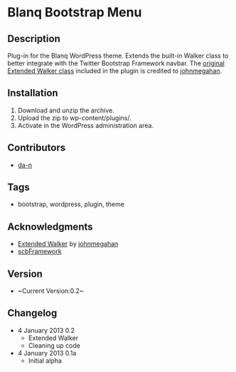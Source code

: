 # Blanq Bootstrap Menu

## Description

Plug-in for the Blanq WordPress theme. Extends the built-in Walker class to better integrate with the Twitter Bootstrap Framework navbar. The [original Extended Walker class](https://gist.github.com/1597994) included in the plugin is credited to [johnmegahan](https://gist.github.com/johnmegahan).

## Installation

1. Download and unzip the archive.
2. Upload the zip to wp-content/plugins/.
3. Activate in the WordPress administration area.

## Contributors

* [da-n](https://github.com/da-n/)

## Tags

* bootstrap, wordpress, plugin, theme

## Acknowledgments

* [Extended Walker](https://gist.github.com/1597994) by [johnmegahan](https://gist.github.com/johnmegahan)
* [scbFramework](https://github.com/scribu/wp-scb-framework/wiki)

## Version

* ~Current Version:0.2~

## Changelog

* 4 January 2013 0.2
    * Extended Walker
    * Cleaning up code
* 4 January 2013 0.1a
    * Initial alpha